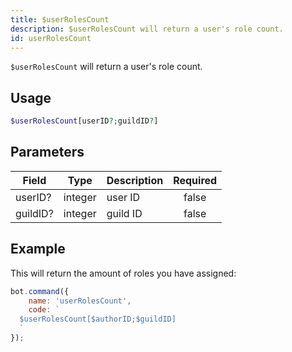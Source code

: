 ```yaml
---
title: $userRolesCount
description: $userRolesCount will return a user's role count.
id: userRolesCount
---
```


`$userRolesCount` will return a user's role count.

## Usage

```php
$userRolesCount[userID?;guildID?]
```

## Parameters

| Field    | Type    | Description | Required |
|----------|---------|-------------|:--------:|
| userID?  | integer | user ID     |  false   |
| guildID? | integer | guild ID    |  false   |

## Example

This will return the amount of roles you have assigned:

```javascript
bot.command({
    name: 'userRolesCount',
    code: `
  $userRolesCount[$authorID;$guildID]
  `
});
```
